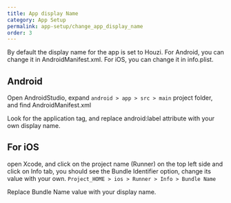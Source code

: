 ```yaml
---
title: App display Name
category: App Setup
permalink: app-setup/change_app_display_name
order: 3
---
```


By default the display name for the app is set to Houzi. For Android, you can change it in AndroidManifest.xml. For iOS, you can change it in info.plist.

## Android

Open AndroidStudio, expand `android > app > src > main` project folder,  and find  AndroidManifest.xml

Look for the application tag, and replace android:label attribute with your own display name.
 

## For iOS

open Xcode, and click on the project name (Runner) on the top left side and click on Info tab, you should see the Bundle Identifier option, change its value with your own. `Project_HOME > ios > Runner > Info > Bundle Name`


Replace Bundle Name value with your display name.